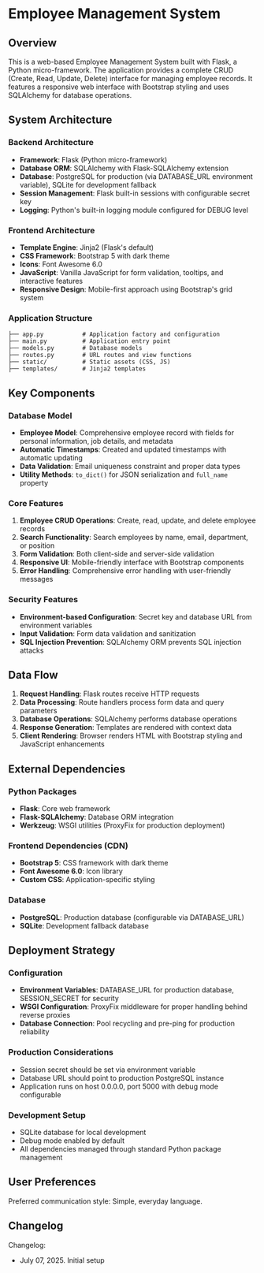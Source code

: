 # Employee Management System

## Overview

This is a web-based Employee Management System built with Flask, a Python micro-framework. The application provides a complete CRUD (Create, Read, Update, Delete) interface for managing employee records. It features a responsive web interface with Bootstrap styling and uses SQLAlchemy for database operations.

## System Architecture

### Backend Architecture
- **Framework**: Flask (Python micro-framework)
- **Database ORM**: SQLAlchemy with Flask-SQLAlchemy extension
- **Database**: PostgreSQL for production (via DATABASE_URL environment variable), SQLite for development fallback
- **Session Management**: Flask built-in sessions with configurable secret key
- **Logging**: Python's built-in logging module configured for DEBUG level

### Frontend Architecture
- **Template Engine**: Jinja2 (Flask's default)
- **CSS Framework**: Bootstrap 5 with dark theme
- **Icons**: Font Awesome 6.0
- **JavaScript**: Vanilla JavaScript for form validation, tooltips, and interactive features
- **Responsive Design**: Mobile-first approach using Bootstrap's grid system

### Application Structure
```
├── app.py           # Application factory and configuration
├── main.py          # Application entry point
├── models.py        # Database models
├── routes.py        # URL routes and view functions
├── static/          # Static assets (CSS, JS)
├── templates/       # Jinja2 templates
```

## Key Components

### Database Model
- **Employee Model**: Comprehensive employee record with fields for personal information, job details, and metadata
- **Automatic Timestamps**: Created and updated timestamps with automatic updating
- **Data Validation**: Email uniqueness constraint and proper data types
- **Utility Methods**: `to_dict()` for JSON serialization and `full_name` property

### Core Features
1. **Employee CRUD Operations**: Create, read, update, and delete employee records
2. **Search Functionality**: Search employees by name, email, department, or position
3. **Form Validation**: Both client-side and server-side validation
4. **Responsive UI**: Mobile-friendly interface with Bootstrap components
5. **Error Handling**: Comprehensive error handling with user-friendly messages

### Security Features
- **Environment-based Configuration**: Secret key and database URL from environment variables
- **Input Validation**: Form data validation and sanitization
- **SQL Injection Prevention**: SQLAlchemy ORM prevents SQL injection attacks

## Data Flow

1. **Request Handling**: Flask routes receive HTTP requests
2. **Data Processing**: Route handlers process form data and query parameters
3. **Database Operations**: SQLAlchemy performs database operations
4. **Response Generation**: Templates are rendered with context data
5. **Client Rendering**: Browser renders HTML with Bootstrap styling and JavaScript enhancements

## External Dependencies

### Python Packages
- **Flask**: Core web framework
- **Flask-SQLAlchemy**: Database ORM integration
- **Werkzeug**: WSGI utilities (ProxyFix for production deployment)

### Frontend Dependencies (CDN)
- **Bootstrap 5**: CSS framework with dark theme
- **Font Awesome 6.0**: Icon library
- **Custom CSS**: Application-specific styling

### Database
- **PostgreSQL**: Production database (configurable via DATABASE_URL)
- **SQLite**: Development fallback database

## Deployment Strategy

### Configuration
- **Environment Variables**: DATABASE_URL for production database, SESSION_SECRET for security
- **WSGI Configuration**: ProxyFix middleware for proper handling behind reverse proxies
- **Database Connection**: Pool recycling and pre-ping for production reliability

### Production Considerations
- Session secret should be set via environment variable
- Database URL should point to production PostgreSQL instance
- Application runs on host 0.0.0.0, port 5000 with debug mode configurable

### Development Setup
- SQLite database for local development
- Debug mode enabled by default
- All dependencies managed through standard Python package management

## User Preferences

Preferred communication style: Simple, everyday language.

## Changelog

Changelog:
- July 07, 2025. Initial setup